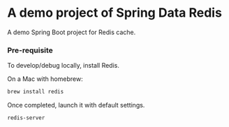 # A demo project of Spring Data Redis

A demo Spring Boot project for Redis cache.

### Pre-requisite

To develop/debug locally, install Redis.

On a Mac with homebrew:
```sh        
brew install redis
```
Once completed, launch it with default settings.
```sh
redis-server
``` 


